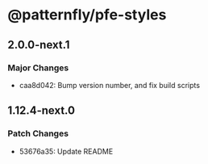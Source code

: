 # @patternfly/pfe-styles

## 2.0.0-next.1

### Major Changes

- caa8d042: Bump version number, and fix build scripts

## 1.12.4-next.0

### Patch Changes

- 53676a35: Update README
